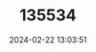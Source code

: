 ---
title: "135534"
category: "Cobitis melanoleuca"
draft: false
date: 2024-02-22 13:03:51
languages:
  English: ["Siberian spined loach"]
---
